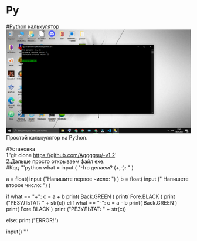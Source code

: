 # Py

#Python калькулятор
<br>
![Python](https://github.com/Aggggsu/-v1.2/blob/main/image/Python.png)
<br>
Простой калькулятор на Python.

#Установка 
<br>
1.'git clone https://github.com/Aggggsu/-v1.2'
<br>
2.Дальше просто открываем файл exe.
<br>
#Код
'''python
what = input ( "Что делаем? (+,-): " )

a = float( input ("Напишите первое число: ") )
b = float( input (" Напишете второе число: ") )

if what == "+":
    c = a + b
    print( Back.GREEN )
    print( Fore.BLACK )
    print ("РЕЗУЛЬТАТ: " + str(c))
elif what == "-":
    c = a - b
    print( Back.GREEN )
    print( Fore.BLACK )
    print ("РЕЗУЛЬТАТ: " + str(c))

else:
    print ("ERROR!")

input()
'''
